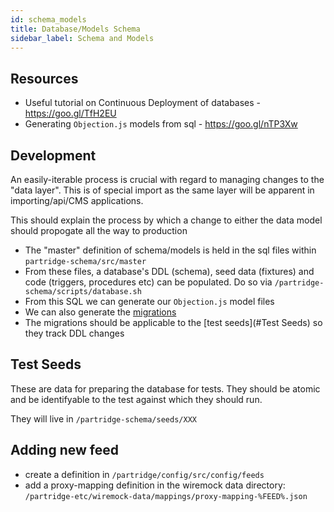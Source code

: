 ```yaml
---
id: schema_models
title: Database/Models Schema
sidebar_label: Schema and Models
---
```


## Resources

- Useful tutorial on Continuous Deployment of databases - https://goo.gl/TfH2EU
- Generating `Objection.js` models from sql - https://goo.gl/nTP3Xw

  

## Development

An easily-iterable process is crucial with regard to managing changes to the "data layer".
This is of special import as the same layer will be apparent in importing/api/CMS applications.

This should explain the process by which a change to either the data model should propogate all the way to production

- The "master" definition of schema/models is held in the sql files within `partridge-schema/src/master`
- From these files, a database's DDL (schema), seed data (fixtures) and code (triggers, procedures etc) can be populated. Do so via `/partridge-schema/scripts/database.sh`
- From this SQL we can generate our `Objection.js` model files
- We can also generate the [migrations](https://goo.gl/gTwQRd) 
- The migrations should be applicable to the [test seeds](#Test Seeds) so they track DDL changes



## Test Seeds

These are data for preparing the database for tests.  They should be atomic and be identifyable to the test against which they should run.

They will live in `/partridge-schema/seeds/XXX`



## Adding new feed

- create a definition in `/partridge/config/src/config/feeds`
- add a proxy-mapping definition in the wiremock data directory: `/partridge-etc/wiremock-data/mappings/proxy-mapping-%FEED%.json`
